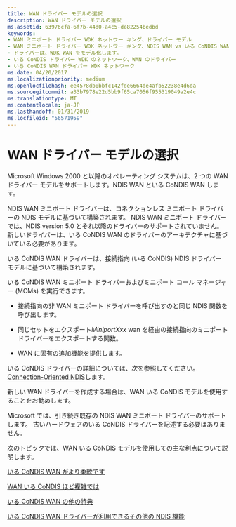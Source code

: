 ```yaml
---
title: WAN ドライバー モデルの選択
description: WAN ドライバー モデルの選択
ms.assetid: 63976cfa-6f7b-44d0-a4c5-de82254bedbd
keywords:
- WAN ミニポート ドライバー WDK ネットワー キング、ドライバー モデル
- WAN ミニポート ドライバー WDK ネットワー キング、NDIS WAN vs いる CoNDIS WAN ドライバー
- ドライバーは、WDK WAN をモデル化します。
- いる CoNDIS ドライバー WDK のネットワーク、WAN のドライバー
- いる CoNDIS WAN ドライバー WDK ネットワーク
ms.date: 04/20/2017
ms.localizationpriority: medium
ms.openlocfilehash: ee4578db0bbfc142fde6664de4afb52238e4d6da
ms.sourcegitcommit: a33b7978e22d5bb9f65ca7056f955319049a2e4c
ms.translationtype: MT
ms.contentlocale: ja-JP
ms.lasthandoff: 01/31/2019
ms.locfileid: "56571959"
---
```

# <a name="choosing-a-wan-driver-model"></a>WAN ドライバー モデルの選択





Microsoft Windows 2000 と以降のオペレーティング システムは、2 つの WAN ドライバー モデルをサポートします。NDIS WAN といる CoNDIS WAN します。

NDIS WAN ミニポート ドライバーは、コネクションレス ミニポート ドライバーの NDIS モデルに基づいて構築されます。 NDIS WAN ミニポート ドライバーでは、NDIS version 5.0 とそれ以降のドライバーのサポートされていません。 新しいドライバーは、いる CoNDIS WAN のドライバーのアーキテクチャに基づいている必要があります。

いる CoNDIS WAN ドライバーは、接続指向 (いる CoNDIS) NDIS ドライバー モデルに基づいて構築されます。

いる CoNDIS WAN ミニポート ドライバーおよびミニポート コール マネージャー (MCMs) を実行できます。

-   接続指向の非 WAN ミニポート ドライバーを呼び出すのと同じ NDIS 関数を呼び出します。

-   同じセットをエクスポート*MiniportXxx* wan を経由の接続指向のミニポート ドライバーをエクスポートする関数。

-   WAN に固有の追加機能を提供します。

いる CoNDIS ドライバーの詳細については、次を参照してください。 [Connection-Oriented NDIS](connection-oriented-ndis.md)します。

新しい WAN ドライバーを作成する場合は、WAN いる CoNDIS モデルを使用することをお勧めします。

Microsoft では、引き続き既存の NDIS WAN ミニポート ドライバーのサポートします。 古いハードウェアのいる CoNDIS ドライバーを記述する必要はありません。

次のトピックでは、WAN いる CoNDIS モデルを使用しての主な利点について説明します。

[いる CoNDIS WAN がより柔軟です](condis-wan-is-more-flexible.md)

[WAN いる CoNDIS ほど複雑では](condis-wan-is-less-complex.md)

[いる CoNDIS WAN の他の特典](other-benefits-of-condis-wan.md)

[いる CoNDIS WAN ドライバーが利用できるその他の NDIS 機能](other-ndis-features-available-to-condis-wan-drivers.md)

 

 





